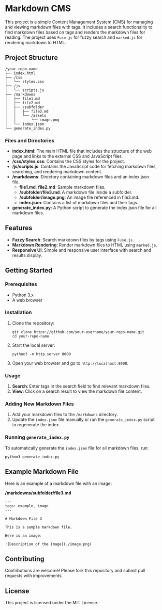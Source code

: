 # Markdown CMS

This project is a simple Content Management System (CMS) for managing and viewing markdown files with tags. It includes a search functionality to find markdown files based on tags and renders the markdown files for reading. The project uses `Fuse.js` for fuzzy search and `marked.js` for rendering markdown to HTML.

## Project Structure

```
/your-repo-name
├── index.html
├── /css
│   └── styles.css
├── /js
│   └── scripts.js
├── /markdowns
│   ├── file1.md
│   ├── file2.md
│   ├── /subfolder
│   │   ├── file3.md
│   │   └── /assets
│   │       └── image.png
│   └── index.json
└── generate_index.py
```

### Files and Directories

- **index.html**: The main HTML file that includes the structure of the web page and links to the external CSS and JavaScript files.
- **/css/styles.css**: Contains the CSS styles for the project.
- **/js/scripts.js**: Contains the JavaScript code for fetching markdown files, searching, and rendering markdown content.
- **/markdowns**: Directory containing markdown files and an index.json file.
  - **file1.md**, **file2.md**: Sample markdown files.
  - **/subfolder/file3.md**: A markdown file inside a subfolder.
  - **/subfolder/image.png**: An image file referenced in file3.md.
  - **index.json**: Contains a list of markdown files and their tags.
- **generate_index.py**: A Python script to generate the index.json file for all markdown files.

## Features

- **Fuzzy Search**: Search markdown files by tags using `Fuse.js`.
- **Markdown Rendering**: Render markdown files to HTML using `marked.js`.
- **Responsive UI**: Simple and responsive user interface with search and results display.

## Getting Started

### Prerequisites

- Python 3.x
- A web browser

### Installation

1. Clone the repository:
   ```
   git clone https://github.com/your-username/your-repo-name.git
   cd your-repo-name
   ```

2. Start the local server:
   ```
   python3 -m http.server 8000
   ```

3. Open your web browser and go to `http://localhost:8000`.

### Usage

1. **Search**: Enter tags in the search field to find relevant markdown files.
2. **View**: Click on a search result to view the markdown file content.

### Adding New Markdown Files

1. Add your markdown files to the `/markdowns` directory.
2. Update the `index.json` file manually or run the `generate_index.py` script to regenerate the index.

### Running `generate_index.py`

To automatically generate the `index.json` file for all markdown files, run:
```
python3 generate_index.py
```

## Example Markdown File

Here is an example of a markdown file with an image:

**/markdowns/subfolder/file3.md**
```
---
tags: example, image
---

# Markdown File 3

This is a sample markdown file.

Here is an image:

![Description of the image](./image.png)
```

## Contributing

Contributions are welcome! Please fork this repository and submit pull requests with improvements.

## License

This project is licensed under the MIT License.

